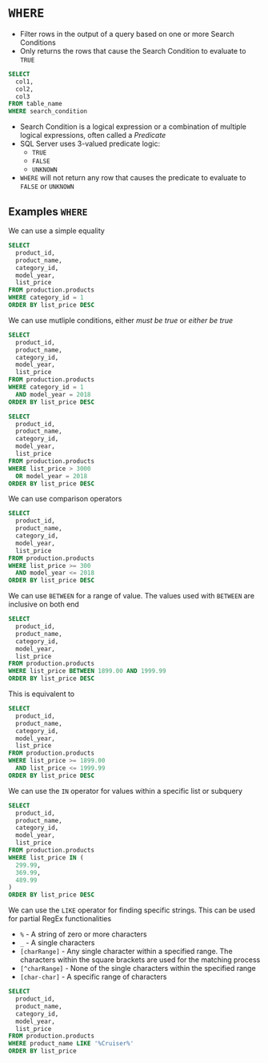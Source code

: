 # `WHERE`

- Filter rows in the output of a query based on one or more Search Conditions
- Only returns the rows that cause the Search Condition to evaluate to `TRUE`

```sql
SELECT 
  col1, 
  col2, 
  col3
FROM table_name
WHERE search_condition
```

- Search Condition is a logical expression or a combination of multiple logical expressions, often called a *Predicate*
- SQL Server uses 3-valued predicate logic:
  - `TRUE`
  - `FALSE`
  - `UNKNOWN`
- `WHERE` will not return any row that causes the predicate to evaluate to `FALSE` or `UNKNOWN`

## Examples `WHERE`

We can use a simple equality

```sql
SELECT 
  product_id, 
  product_name, 
  category_id, 
  model_year, 
  list_price
FROM production.products
WHERE category_id = 1
ORDER BY list_price DESC
```

We can use mutliple conditions, either *must be true* or *either be true*

```sql
SELECT 
  product_id, 
  product_name, 
  category_id, 
  model_year, 
  list_price
FROM production.products
WHERE category_id = 1 
  AND model_year = 2018
ORDER BY list_price DESC
```

```sql
SELECT 
  product_id, 
  product_name, 
  category_id, 
  model_year, 
  list_price
FROM production.products
WHERE list_price > 3000 
  OR model_year = 2018
ORDER BY list_price DESC
```

We can use comparison operators

```sql
SELECT 
  product_id, 
  product_name, 
  category_id, 
  model_year, 
  list_price
FROM production.products
WHERE list_price >= 300 
  AND model_year <= 2018
ORDER BY list_price DESC
```

We can use `BETWEEN` for a range of value. The values used with `BETWEEN` are inclusive on both end

```sql
SELECT 
  product_id, 
  product_name, 
  category_id, 
  model_year, 
  list_price
FROM production.products
WHERE list_price BETWEEN 1899.00 AND 1999.99
ORDER BY list_price DESC
```

This is equivalent to

```sql
SELECT 
  product_id, 
  product_name, 
  category_id, 
  model_year, 
  list_price
FROM production.products
WHERE list_price >= 1899.00 
  AND list_price <= 1999.99
ORDER BY list_price DESC
```

We can use the `IN` operator for values within a specific list or subquery

```sql
SELECT 
  product_id, 
  product_name, 
  category_id, 
  model_year, 
  list_price
FROM production.products
WHERE list_price IN (
  299.99, 
  369.99, 
  489.99
)
ORDER BY list_price DESC
```

We can use the `LIKE` operator for finding specific strings. This can be used for partial RegEx functionalities

- `%` - A string of zero or more characters
- `_` - A single characters
- `[charRange]` - Any single character within a specified range. The characters within the square brackets are used for the matching process
- `[^charRange]` - None of the single characters within the specified range
- `[char-char]` - A specific range of characters

```sql
SELECT 
  product_id, 
  product_name, 
  category_id, 
  model_year, 
  list_price
FROM production.products
WHERE product_name LIKE '%Cruiser%'
ORDER BY list_price
```

